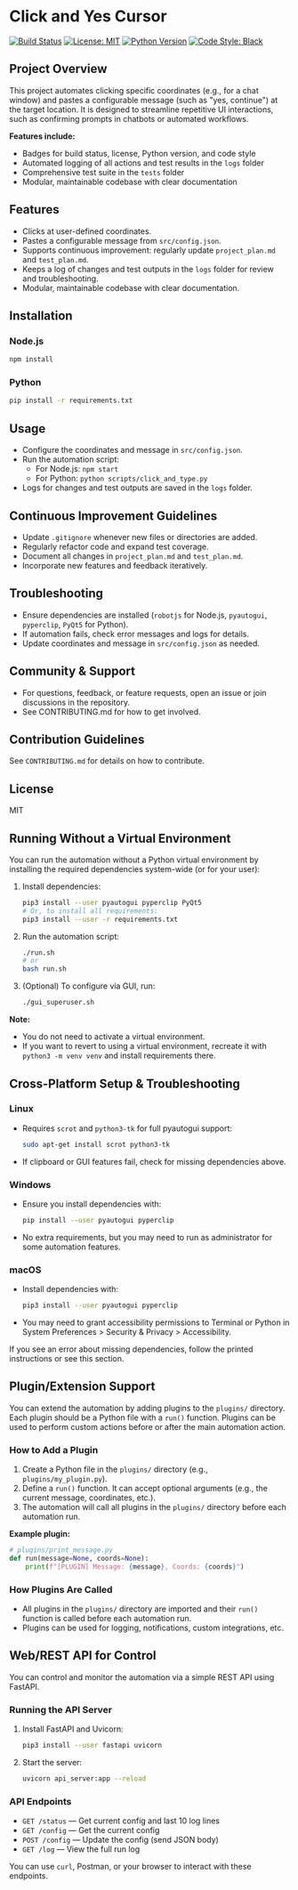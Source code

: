 # Click and Yes Cursor

[![Build Status](https://img.shields.io/badge/build-passing-brightgreen)](https://github.com/hkevin01/click-and-yes-cursor/actions)
[![License: MIT](https://img.shields.io/badge/License-MIT-yellow.svg)](https://opensource.org/licenses/MIT)
[![Python Version](https://img.shields.io/badge/python-3.8%2B-blue)](https://www.python.org/)
[![Code Style: Black](https://img.shields.io/badge/code%20style-black-000000.svg)](https://github.com/psf/black)

## Project Overview
This project automates clicking specific coordinates (e.g., for a chat window) and pastes a configurable message (such as "yes, continue") at the target location. It is designed to streamline repetitive UI interactions, such as confirming prompts in chatbots or automated workflows.

**Features include:**
- Badges for build status, license, Python version, and code style
- Automated logging of all actions and test results in the `logs` folder
- Comprehensive test suite in the `tests` folder
- Modular, maintainable codebase with clear documentation

## Features
- Clicks at user-defined coordinates.
- Pastes a configurable message from `src/config.json`.
- Supports continuous improvement: regularly update `project_plan.md` and `test_plan.md`.
- Keeps a log of changes and test outputs in the `logs` folder for review and troubleshooting.
- Modular, maintainable codebase with clear documentation.

## Installation

### Node.js
```bash
npm install
```

### Python
```bash
pip install -r requirements.txt
```

## Usage

- Configure the coordinates and message in `src/config.json`.
- Run the automation script:
  - For Node.js: `npm start`
  - For Python: `python scripts/click_and_type.py`
- Logs for changes and test outputs are saved in the `logs` folder.

## Continuous Improvement Guidelines
- Update `.gitignore` whenever new files or directories are added.
- Regularly refactor code and expand test coverage.
- Document all changes in `project_plan.md` and `test_plan.md`.
- Incorporate new features and feedback iteratively.

## Troubleshooting
- Ensure dependencies are installed (`robotjs` for Node.js, `pyautogui`, `pyperclip`, `PyQt5` for Python).
- If automation fails, check error messages and logs for details.
- Update coordinates and message in `src/config.json` as needed.

## Community & Support
- For questions, feedback, or feature requests, open an issue or join discussions in the repository.
- See CONTRIBUTING.md for how to get involved.

## Contribution Guidelines
See `CONTRIBUTING.md` for details on how to contribute.

## License
MIT

## Running Without a Virtual Environment

You can run the automation without a Python virtual environment by installing the required dependencies system-wide (or for your user):

1. Install dependencies:
   ```bash
   pip3 install --user pyautogui pyperclip PyQt5
   # Or, to install all requirements:
   pip3 install --user -r requirements.txt
   ```

2. Run the automation script:
   ```bash
   ./run.sh
   # or
   bash run.sh
   ```

3. (Optional) To configure via GUI, run:
   ```bash
   ./gui_superuser.sh
   ```

**Note:**
- You do not need to activate a virtual environment.
- If you want to revert to using a virtual environment, recreate it with `python3 -m venv venv` and install requirements there.

## Cross-Platform Setup & Troubleshooting

### Linux
- Requires `scrot` and `python3-tk` for full pyautogui support:
  ```bash
  sudo apt-get install scrot python3-tk
  ```
- If clipboard or GUI features fail, check for missing dependencies above.

### Windows
- Ensure you install dependencies with:
  ```bash
  pip install --user pyautogui pyperclip
  ```
- No extra requirements, but you may need to run as administrator for some automation features.

### macOS
- Install dependencies with:
  ```bash
  pip3 install --user pyautogui pyperclip
  ```
- You may need to grant accessibility permissions to Terminal or Python in System Preferences > Security & Privacy > Accessibility.

If you see an error about missing dependencies, follow the printed instructions or see this section.

## Plugin/Extension Support

You can extend the automation by adding plugins to the `plugins/` directory. Each plugin should be a Python file with a `run()` function. Plugins can be used to perform custom actions before or after the main automation action.

### How to Add a Plugin
1. Create a Python file in the `plugins/` directory (e.g., `plugins/my_plugin.py`).
2. Define a `run()` function. It can accept optional arguments (e.g., the current message, coordinates, etc.).
3. The automation will call all plugins in the `plugins/` directory before each automation run.

**Example plugin:**
```python
# plugins/print_message.py
def run(message=None, coords=None):
    print(f"[PLUGIN] Message: {message}, Coords: {coords}")
```

### How Plugins Are Called
- All plugins in the `plugins/` directory are imported and their `run()` function is called before each automation run.
- Plugins can be used for logging, notifications, custom integrations, etc.

## Web/REST API for Control

You can control and monitor the automation via a simple REST API using FastAPI.

### Running the API Server
1. Install FastAPI and Uvicorn:
   ```bash
   pip3 install --user fastapi uvicorn
   ```
2. Start the server:
   ```bash
   uvicorn api_server:app --reload
   ```

### API Endpoints
- `GET /status` — Get current config and last 10 log lines
- `GET /config` — Get the current config
- `POST /config` — Update the config (send JSON body)
- `GET /log` — View the full run log

You can use `curl`, Postman, or your browser to interact with these endpoints.
